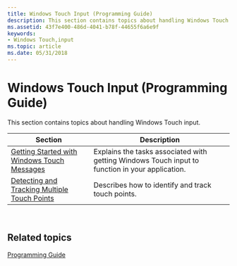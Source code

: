 ```yaml
---
title: Windows Touch Input (Programming Guide)
description: This section contains topics about handling Windows Touch input.
ms.assetid: 43f7e400-486d-4041-b78f-44655f6a6e9f
keywords:
- Windows Touch,input
ms.topic: article
ms.date: 05/31/2018
---
```


# Windows Touch Input (Programming Guide)

This section contains topics about handling Windows Touch input.



| Section                                                                                          | Description                                                                                     |
|--------------------------------------------------------------------------------------------------|-------------------------------------------------------------------------------------------------|
| [Getting Started with Windows Touch Messages](getting-started-with-multi-touch-messages.md)     | Explains the tasks associated with getting Windows Touch input to function in your application. |
| [Detecting and Tracking Multiple Touch Points](detecting-and-tracking-multiple-touch-points.md) | Describes how to identify and track touch points.                                               |



 

## Related topics

<dl> <dt>

[Programming Guide](programming-guide.md)
</dt> </dl>

 

 




